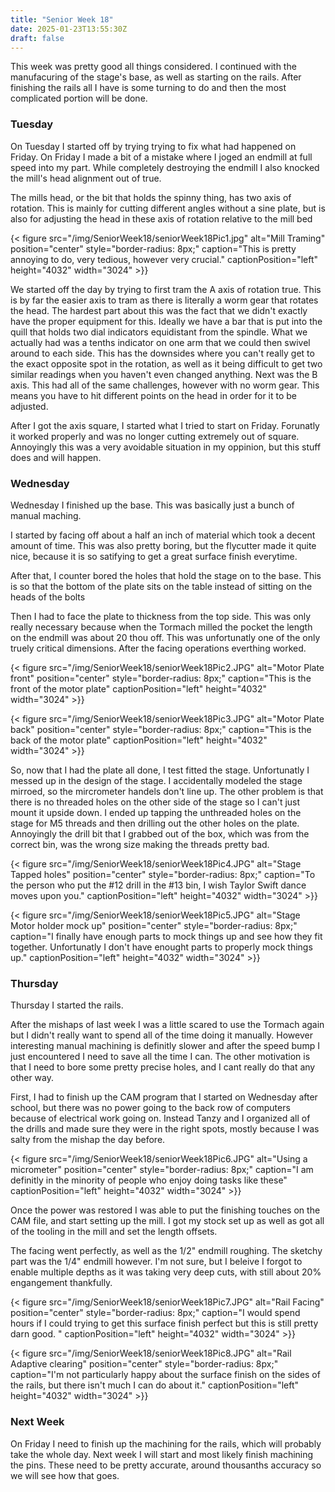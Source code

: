 ```yaml
---
title: "Senior Week 18"
date: 2025-01-23T13:55:30Z
draft: false
---
```


This week was pretty good all things considered. I continued with the manufacuring of the stage's base, as well as starting on the rails. After finishing the rails all I have is some turning to do and then the most complicated portion will be done.

### Tuesday 

On Tuesday I started off by trying trying to fix what had happened on Friday. On Friday I made a bit of a mistake where I joged an endmill at full speed into my part. While completely destroying the endmill I also knocked the mill's head alignment out of true. 

The mills head, or the bit that holds the spinny thing, has two axis of rotation. This is mainly for cutting different angles without a sine plate, but is also for adjusting the head in these axis of rotation relative to the mill bed

{< figure src="/img/SeniorWeek18/seniorWeek18Pic1.jpg" alt="Mill Traming" position="center" style="border-radius: 8px;" caption="This is pretty annoying to do, very tedious, however very crucial." captionPosition="left" height="4032" width="3024" >}}

We started off the day by trying to first tram the A axis of rotation true. This is by far the easier axis to tram as there is literally a worm gear that rotates the head. The hardest part about this was the fact that we didn't exactly have the proper equipment for this. Ideally we have a bar that is put into the quill that holds two dial indicators equidistant from the spindle. What we actually had was a tenths indicator on one arm that we could then swivel around to each side. This has the downsides where you can't really get to the exact opposite spot in the rotation, as well as it being difficult to get two similar readings when you haven't even changed anything. Next was the B axis. This had all of the same challenges, however with no worm gear. This means you have to hit different points on the head in order for it to be adjusted. 

After I got the axis square, I started what I tried to start on Friday. Forunatly it worked properly and was no longer cutting extremely out of square. Annoyingly this was a very avoidable situation in my oppinion, but this stuff does and will happen. 

### Wednesday 

Wednesday I finished up the base. This was basically just a bunch of manual maching. 

I started by facing off about a half an inch of material which took a decent amount of time. This was also pretty boring, but the flycutter made it quite nice, because it is so satifying to get a great surface finish everytime. 

After that, I counter bored the holes that hold the stage on to the base. This is so that the bottom of the plate sits on the table instead of sitting on the heads of the bolts 

Then I had to face the plate to thickness from the top side. This was only really necessary because when the Tormach milled the pocket the length on the endmill was about 20 thou off. This was unfortunatly one of the only truely critical dimensions. After the facing operations everthing worked. 

{< figure src="/img/SeniorWeek18/seniorWeek18Pic2.JPG" alt="Motor Plate front" position="center" style="border-radius: 8px;" caption="This is the front of the motor plate" captionPosition="left" height="4032" width="3024" >}}

{< figure src="/img/SeniorWeek18/seniorWeek18Pic3.JPG" alt="Motor Plate back" position="center" style="border-radius: 8px;" caption="This is the back of the motor plate" captionPosition="left" height="4032" width="3024" >}}

So, now that I had the plate all done, I test fitted the stage. Unfortunatly I messed up in the design of the stage. I accidentally modeled the stage mirroed, so the mircrometer handels don't line up. The other problem is that there is no threaded holes on the other side of the stage so I can't just mount it upside down. I ended up tapping the unthreaded holes on the stage for M5 threads and then drilling out the other holes on the plate. Annoyingly the drill bit that I grabbed out of the box, which was from the correct bin, was the wrong size making the threads pretty bad. 

{< figure src="/img/SeniorWeek18/seniorWeek18Pic4.JPG" alt="Stage Tapped holes" position="center" style="border-radius: 8px;" caption="To the person who put the #12 drill in the #13 bin, I wish Taylor Swift dance moves upon you." captionPosition="left" height="4032" width="3024" >}}

{< figure src="/img/SeniorWeek18/seniorWeek18Pic5.JPG" alt="Stage Motor holder mock up" position="center" style="border-radius: 8px;" caption="I finally have enough parts to mock things up and see how they fit together. Unfortunatly I don't have enought parts to properly mock things up." captionPosition="left" height="4032" width="3024" >}}

### Thursday 

Thursday I started the rails.

After the mishaps of last week I was a little scared to use the Tormach again but I didn't really want to spend all of the time doing it manually. However interesting manual machining is definitly slower and after the speed bump I just encountered I need to save all the time I can. The other motivation is that I need to bore some pretty precise holes, and I cant really do that any other way. 

First, I had to finish up the CAM program that I started on Wednesday after school, but there was no power going to the back row of computers because of electrical work going on. Instead Tanzy and I organized all of the drills and made sure they were in the right spots, mostly because I was salty from the mishap the day before.

{< figure src="/img/SeniorWeek18/seniorWeek18Pic6.JPG" alt="Using a micrometer" position="center" style="border-radius: 8px;" caption="I am definitly in the minority of people who enjoy doing tasks like these" captionPosition="left" height="4032" width="3024" >}}

Once the power was restored I was able to put the finishing touches on the CAM file, and start setting up the mill. I got my stock set up as well as got all of the tooling in the mill and set the length offsets. 

The facing went perfectly, as well as the 1/2" endmill roughing. The sketchy part was the 1/4" endmill however. I'm not sure, but I beleive I forgot to enable multiple depths as it was taking very deep cuts, with still about 20% engangement thankfully.

{< figure src="/img/SeniorWeek18/seniorWeek18Pic7.JPG" alt="Rail Facing" position="center" style="border-radius: 8px;" caption="I would spend hours if I could trying to get this surface finish perfect but this is still pretty darn good. " captionPosition="left" height="4032" width="3024" >}}

{< figure src="/img/SeniorWeek18/seniorWeek18Pic8.JPG" alt="Rail Adaptive clearing" position="center" style="border-radius: 8px;" caption="I'm not particularly happy about the surface finish on the sides of the rails, but there isn't much I can do about it." captionPosition="left" height="4032" width="3024" >}}

### Next Week 

On Friday I need to finish up the machining for the rails, which will probably take the whole day. Next week I will start and most likely finish machining the pins. These need to be pretty accurate, around thousanths accuracy so we will see how that goes. 
